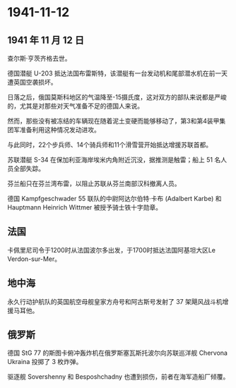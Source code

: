 # 1941-11-12

## 1941 年 11 月 12 日

查尔斯·亨茨齐格去世。

德国潜艇 U-203
抵达法国布雷斯特，该潜艇有一台发动机和尾部潜水机在前一天遭英国空袭损坏。

日落之后，俄国莫斯科地区的气温降至-15摄氏度，这对双方的部队来说都是严峻的，尤其是对那些对天气准备不足的德国人来说。

然而，那些没有被冻结的车辆现在随着泥土变硬而能够移动了，第3和第4装甲集团军准备利用这种情况发动进攻。

与此同时，22个步兵师、14个骑兵师和11个滑雪营开始抵达增援苏联首都。

苏联潜艇 S-34 在保加利亚海岸埃米内角附近沉没，据推测是触雷；船上 51
名人员全部失踪。

芬兰船只在芬兰湾布雷，以阻止苏联从芬兰南部汉科撤离人员。

德国 Kampfgeschwader 55 联队的中尉阿达尔伯特·卡布 (Adalbert Karbe) 和
Hauptmann Heinrich Wittmer 被授予骑士铁十字勋章。

## 法国

卡佩里尼司令于1200时从法国波尔多出发，于1700时抵达法国阿基坦大区Le
Verdon-sur-Mer。

## 地中海

永久行动护航队的英国航空母舰皇家方舟号和阿古斯号发射了 37
架飓风战斗机增援马耳他。

## 俄罗斯

德国 StG 77 的斯图卡俯冲轰炸机在俄罗斯塞瓦斯托波尔向苏联巡洋舰 Chervona
Ukraina 投掷了 3 枚炸弹。

驱逐舰 Sovershenny 和 Besposhchadny 也遭到损伤，前者在海军造船厂倾覆。

